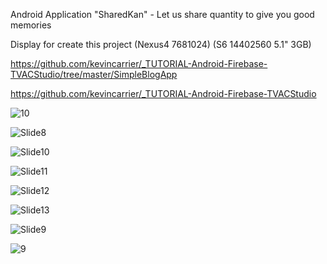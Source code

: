 Android Application "SharedKan" - Let us share quantity to give you good memories

Display for create this project (Nexus4 7681024) (S6 14402560 5.1" 3GB)

https://github.com/kevincarrier/_TUTORIAL-Android-Firebase-TVACStudio/tree/master/SimpleBlogApp

https://github.com/kevincarrier/_TUTORIAL-Android-Firebase-TVACStudio

![10](https://user-images.githubusercontent.com/38577548/90023036-6b0b3080-dcdd-11ea-8053-1140ff2e98eb.jpg)

![Slide8](https://user-images.githubusercontent.com/38577548/90023158-9726b180-dcdd-11ea-8285-c83c30219e33.JPG)

![Slide10](https://user-images.githubusercontent.com/38577548/90023218-ad347200-dcdd-11ea-8966-b016dd29b2df.JPG)

![Slide11](https://user-images.githubusercontent.com/38577548/90023221-ae659f00-dcdd-11ea-854b-1cf5bfbcf293.JPG)

![Slide12](https://user-images.githubusercontent.com/38577548/90023223-aefe3580-dcdd-11ea-9dd8-083cf725c053.JPG)

![Slide13](https://user-images.githubusercontent.com/38577548/90023224-af96cc00-dcdd-11ea-9222-dc7a3353710b.JPG)

![Slide9](https://user-images.githubusercontent.com/38577548/90023226-af96cc00-dcdd-11ea-9f35-94dbbc8109da.JPG)

![9](https://user-images.githubusercontent.com/38577548/90023289-c5a48c80-dcdd-11ea-8b1f-db6d07b4f28f.jpg)
